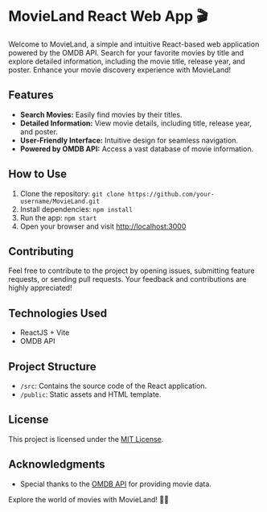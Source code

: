 

# MovieLand React Web App 🎬

Welcome to MovieLand, a simple and intuitive React-based web application powered by the OMDB API. Search for your favorite movies by title and explore detailed information, including the movie title, release year, and poster. Enhance your movie discovery experience with MovieLand!

## Features

- **Search Movies:** Easily find movies by their titles.
- **Detailed Information:** View movie details, including title, release year, and poster.
- **User-Friendly Interface:** Intuitive design for seamless navigation.
- **Powered by OMDB API:** Access a vast database of movie information.

## How to Use

1. Clone the repository: `git clone https://github.com/your-username/MovieLand.git`
2. Install dependencies: `npm install`
3. Run the app: `npm start`
4. Open your browser and visit [http://localhost:3000](http://localhost:3000)

## Contributing

Feel free to contribute to the project by opening issues, submitting feature requests, or sending pull requests. Your feedback and contributions are highly appreciated!

## Technologies Used

- ReactJS + Vite
- OMDB API

## Project Structure

- `/src`: Contains the source code of the React application.
- `/public`: Static assets and HTML template.

## License

This project is licensed under the [MIT License](LICENSE).

## Acknowledgments

- Special thanks to the [OMDB API](https://www.omdbapi.com/) for providing movie data.

Explore the world of movies with MovieLand! 🍿🌟
